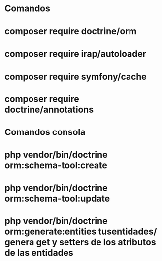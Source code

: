 # Comandos

# composer require doctrine/orm
# composer require irap/autoloader
# composer require symfony/cache
# composer require doctrine/annotations

# Comandos consola

# php vendor/bin/doctrine orm:schema-tool:create
# php vendor/bin/doctrine orm:schema-tool:update
# php vendor/bin/doctrine orm:generate:entities tusentidades/ genera get y setters de los atributos de las entidades



